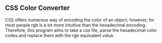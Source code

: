 ## CSS Color Converter

CSS offers numerous way of encoding the color of an object, however, for most people rgb is a lot more intuitive than the hexadecimal encoding. Therefore, this program aims to take a css file, parse the hexadecimal color codes and replace them with the rgb equivalent value.
